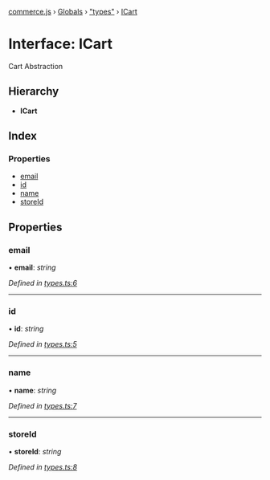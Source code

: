[commerce.js](../README.md) › [Globals](../globals.md) › ["types"](../modules/_types_.md) › [ICart](_types_.icart.md)

# Interface: ICart

Cart Abstraction

## Hierarchy

* **ICart**

## Index

### Properties

* [email](_types_.icart.md#email)
* [id](_types_.icart.md#id)
* [name](_types_.icart.md#name)
* [storeId](_types_.icart.md#storeid)

## Properties

###  email

• **email**: *string*

*Defined in [types.ts:6](https://github.com/shopjs/commerce.js/blob/fc65891/src/types.ts#L6)*

___

###  id

• **id**: *string*

*Defined in [types.ts:5](https://github.com/shopjs/commerce.js/blob/fc65891/src/types.ts#L5)*

___

###  name

• **name**: *string*

*Defined in [types.ts:7](https://github.com/shopjs/commerce.js/blob/fc65891/src/types.ts#L7)*

___

###  storeId

• **storeId**: *string*

*Defined in [types.ts:8](https://github.com/shopjs/commerce.js/blob/fc65891/src/types.ts#L8)*
